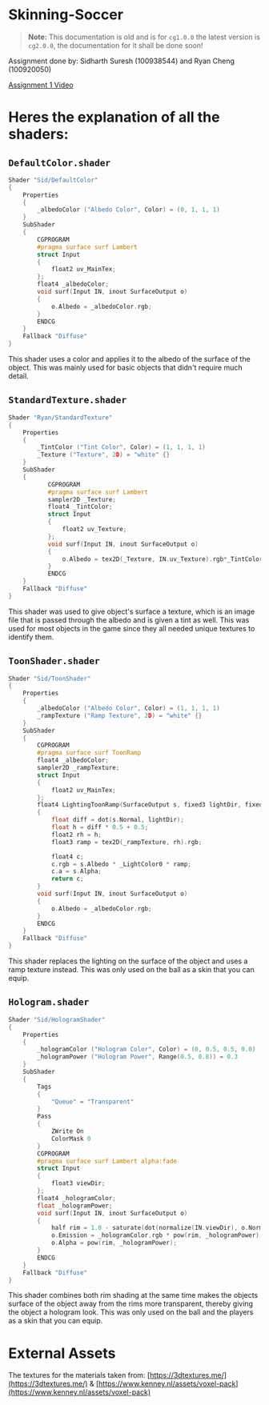 # Skinning-Soccer

> **Note:**
> This documentation is old and is for `cg1.0.0` the latest version is `cg2.0.0`, the documentation for it shall be done soon!

Assignment done by: Sidharth Suresh (100938544) and Ryan Cheng (100920050)

[Assignment 1 Video](https://youtu.be/IbArj4pltgk)

# Heres the explanation of all the shaders:
## `DefaultColor.shader`
```c
Shader "Sid/DefaultColor"
{
    Properties
    {
        _albedoColor ("Albedo Color", Color) = (0, 1, 1, 1)
    }
    SubShader
    {
        CGPROGRAM
        #pragma surface surf Lambert
        struct Input
        {
            float2 uv_MainTex;
        };
        float4 _albedoColor;
        void surf(Input IN, inout SurfaceOutput o)
        {
            o.Albedo = _albedoColor.rgb;
        }
        ENDCG
    }
    Fallback "Diffuse"
}
```

This shader uses a color and applies it to the albedo of the surface of the object.
This was mainly used for basic objects that didn't require much detail.

## `StandardTexture.shader`
```c
Shader "Ryan/StandardTexture"
{
    Properties
    {
        _TintColor ("Tint Color", Color) = (1, 1, 1, 1)
        _Texture ("Texture", 2D) = "white" {}
    }
    SubShader
    {
           CGPROGRAM
           #pragma surface surf Lambert
           sampler2D _Texture;
           float4 _TintColor;
           struct Input
           {
               float2 uv_Texture;
           };
           void surf(Input IN, inout SurfaceOutput o)
           {
               o.Albedo = tex2D(_Texture, IN.uv_Texture).rgb*_TintColor.rgb;
           }
           ENDCG
    }
    Fallback "Diffuse"
}
```
This shader was used to give object's surface a texture, which is an image file that is passed through the albedo and is given a tint as well.
This was used for most objects in the game since they all needed unique textures to identify them.

## `ToonShader.shader`
```c
Shader "Sid/ToonShader"
{
    Properties
    {
        _albedoColor ("Albedo Color", Color) = (1, 1, 1, 1)
        _rampTexture ("Ramp Texture", 2D) = "white" {}
    }
    SubShader
    {
        CGPROGRAM
        #pragma surface surf ToonRamp
        float4 _albedoColor;
        sampler2D _rampTexture;
        struct Input
        {
            float2 uv_MainTex;
        };
        float4 LightingToonRamp(SurfaceOutput s, fixed3 lightDir, fixed atten)
        {
            float diff = dot(s.Normal, lightDir);
            float h = diff * 0.5 + 0.5;
            float2 rh = h;
            float3 ramp = tex2D(_rampTexture, rh).rgb;

            float4 c;
            c.rgb = s.Albedo * _LightColor0 * ramp;
            c.a = s.Alpha;
            return c;
        }
        void surf(Input IN, inout SurfaceOutput o)
        {
            o.Albedo = _albedoColor.rgb;
        }
        ENDCG
    }
    Fallback "Diffuse"
}
```
This shader replaces the lighting on the surface of the object and uses a ramp texture instead.
This was only used on the ball as a skin that you can equip.

## `Hologram.shader`
```c
Shader "Sid/HologramShader"
{
    Properties
    {
        _hologramColor ("Hologram Color", Color) = (0, 0.5, 0.5, 0.0)
        _hologramPower ("Hologram Power", Range(0.5, 0.8)) = 0.3
    }
    SubShader
    {
        Tags
        {
            "Queue" = "Transparent"
        }  
        Pass
        {
            ZWrite On
            ColorMask 0
        }  
        CGPROGRAM
        #pragma surface surf Lambert alpha:fade
        struct Input
        {
            float3 viewDir;
        };
        float4 _hologramColor;
        float _hologramPower;
        void surf(Input IN, inout SurfaceOutput o)
        {
            half rim = 1.0 - saturate(dot(normalize(IN.viewDir), o.Normal));
            o.Emission = _hologramColor.rgb * pow(rim, _hologramPower) * 10;
            o.Alpha = pow(rim, _hologramPower);
        }
        ENDCG
    }
    Fallback "Diffuse"
}
```
This shader combines both rim shading at the same time makes the objects surface of the object away from the rims more transparent, thereby giving the object a hologram look.
This was only used on the ball and the players as a skin that you can equip.

# External Assets
The textures for the materials taken from: [https://3dtextures.me/](https://3dtextures.me/) & [https://www.kenney.nl/assets/voxel-pack](https://www.kenney.nl/assets/voxel-pack)
